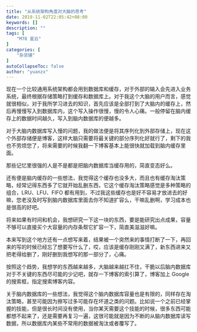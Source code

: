 ```yaml
---
title: "从系统架构角度对大脑的思考"
date: 2019-11-02T22:05:42+08:00
keywords: []
description: ""
tags: [
    "M78 星云"
]
categories: [
    "杂货铺"
]
autoCollapseToc: false
author: "yuanzx"
---
```


现在一个比较通用系统架构都会用到数据库和缓存，对于外部的输入会先进入业务系统，最终根据存储策略打到缓存和数据库上。对于我这个大脑的用户而言，感觉就很相似，对于我所学习进去的知识，首先应该是全部打到了大脑内的缓存上，然后再慢慢写入到数据库内，这个写入操作很慢，慢的令人心痛。一般停留在脑内缓存上的数据时间越久，写入到脑内数据库的便越多。

对于大脑内数据库写入慢的问题，我的做法便是将其序列化到外部存储上，现在这个外部存储便是博客，这样大脑只需要将最关键的部分序列化好就行了，剩下的我也不劳烦您了，将来需要的时候我翻一下博客基本上能很快就加载到脑内缓存里面。

那些记忆里很强的人是不是都是把脑内数据库当缓存用的，简直变态好么。

还有便是脑内缓存的一些想法，我觉得这个缓存也没多大，而且也有缓存淘汰策略，经常记得东西多了它就开始乱删东西，它这个缓存淘汰策略感觉是多种策略的组合，LRU、LFU、FIFO 都有用到，不过我这些缓存也是好不容易才放进去的好嘛，您老没及时写到脑内数据库里面去你不知道扩容么，干嘛乱删啊，学习成本也是很高的好吧。

将来如果有时间和机会，我想研究一下这一块的东西，要是能研究出点成果，容量不够可以直接买个大容量的内存条帮它扩容一下，简直美滋滋好嘛。

本来写到这个地方还有一点想写来着，结果被一个突然来的事情打断了一下，再回来的写的时候已经忘了想要写什么了，哎，应该是缓存刚刚又满了，新东西进来又把老得给删了，刚好删到我想写的那一部分了，心痛。

按照这个趋势，我想学的东西越来越多，大脑越来越扛不住，干脆以后脑内数据库对于不关键的东西尽可能的少记吧，就存一下博客的索引算了，博客加上 Google 的搜索框，指定搜索博客内容。

关于脑内数据库的一些想法，我觉得这个脑内数据库容量也是有限的，同样存在淘汰策略，甚至可能因为擦写过多可能存在坏道之类的问题。比如说一个之前已经掌握的技能，但是很长时间没有使用，当你某天需要这个技能的时候，很多东西可能都想不起来了，还是需要再复习一遍，这很可能就是因为不断的从脑内数据库读写数据，所以数据库内某些不常用的数据被淘汰或者覆写了。